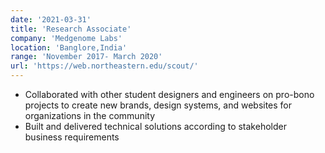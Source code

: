 ```yaml
---
date: '2021-03-31'
title: 'Research Associate'
company: 'Medgenome Labs'
location: 'Banglore,India'
range: 'November 2017- March 2020'
url: 'https://web.northeastern.edu/scout/'
---
```


- Collaborated with other student designers and engineers on pro-bono projects to create new brands, design systems, and websites for organizations in the community
- Built and delivered technical solutions according to stakeholder business requirements
